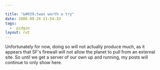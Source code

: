 ```yaml
---

title: "&#039;twas worth a try"
date: 2006-09-26 21:54:33
tags:
  -  pidgin
layout: rut
---
```


Unfortunately for now, doing so will not actually produce much, as it appears that SF's firewall will not allow the planet to pull from an external site.  So until we get a server of our own up and running, my posts will continue to only show here.

